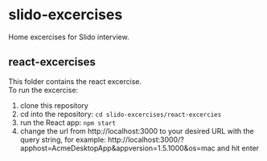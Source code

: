 # slido-excercises
Home excercises for Slido interview.
## react-excercises
This folder contains the react excercise.\
To run the excercise:
1. clone this repository
2. cd into the repository: `cd slido-excercises/react-excercies`
3. run the React app: `npm start`
4. change the url from http://localhost:3000 to your desired URL with the query string, for example: http://localhost:3000/?apphost=AcmeDesktopApp&appversion=1.5.1000&os=mac and hit enter
